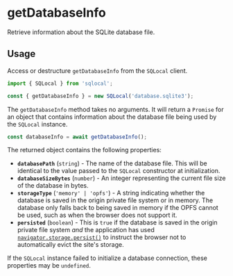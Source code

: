 # getDatabaseInfo

Retrieve information about the SQLite database file.

## Usage

Access or destructure `getDatabaseInfo` from the `SQLocal` client.

```javascript
import { SQLocal } from 'sqlocal';

const { getDatabaseInfo } = new SQLocal('database.sqlite3');
```

<!-- @include: ../.partials/initialization-note.md -->

The `getDatabaseInfo` method takes no arguments. It will return a `Promise` for an object that contains information about the database file being used by the `SQLocal` instance.

```javascript
const databaseInfo = await getDatabaseInfo();
```

The returned object contains the following properties:

- **`databasePath`** (`string`) - The name of the database file. This will be identical to the value passed to the `SQLocal` constructor at initialization.
- **`databaseSizeBytes`** (`number`) - An integer representing the current file size of the database in bytes.
- **`storageType`** (`'memory' | 'opfs'`) - A string indicating whether the database is saved in the origin private file system or in memory. The database only falls back to being saved in memory if the OPFS cannot be used, such as when the browser does not support it.
- **`persisted`** (`boolean`) - This is `true` if the database is saved in the origin private file system _and_ the application has used [`navigator.storage.persist()`](https://developer.mozilla.org/en-US/docs/Web/API/StorageManager/persist) to instruct the browser not to automatically evict the site's storage.

If the `SQLocal` instance failed to initialize a database connection, these properties may be `undefined`.
